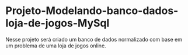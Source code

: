 # Projeto-Modelando-banco-dados-loja-de-jogos-MySql
Nesse projeto será criado um banco de dados normalizado com base em um problema de uma loja de jogos online.
